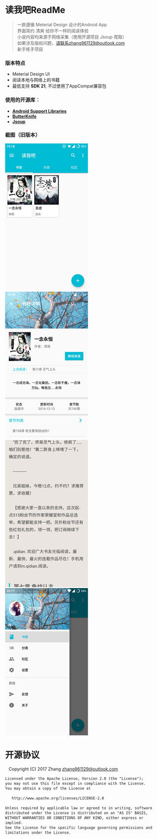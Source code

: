 # 读我吧ReadMe

> 一款遵循 Meterial Design 设计的Android App<br/>
> 界面简约 清爽 给你不一样的阅读体验<br/>
> 小说内容均来源于网络采集（使用开源项目 Jsoup 爬取）<br/>
> 如果涉及版权问题，请联系zhang961129@outlook.com
> <br/>
> 新手练手项目

### 版本特点 ###
- Meterial Design UI
- 阅读本地与网络上的书籍
- 最低支持 **SDK 21**, 不过使用了AppCompat兼容包

### 使用的开源库︰
- [**Android Support Libraries**](https://developer.android.google.cn/index.html)
- [**ButterKnife**](https://github.com/JakeWharton/butterknife)
- [**Jsoup**](https://github.com/jhy/jsoup)

### 截图（旧版本） ###
![](screenshot/Screenshot_1.png) ![](screenshot/Screenshot_2.png) ![](screenshot/Screenshot_3.png)
![](screenshot/Screenshot_4.png) 

# 开源协议

    Copyright (C) 2017 Zhang <zhang961129@outlook.com>

    Licensed under the Apache License, Version 2.0 (the "License");
    you may not use this file except in compliance with the License.
    You may obtain a copy of the License at

       http://www.apache.org/licenses/LICENSE-2.0

    Unless required by applicable law or agreed to in writing, software
    distributed under the License is distributed on an "AS IS" BASIS,
    WITHOUT WARRANTIES OR CONDITIONS OF ANY KIND, either express or implied.
    See the License for the specific language governing permissions and
    limitations under the License.
